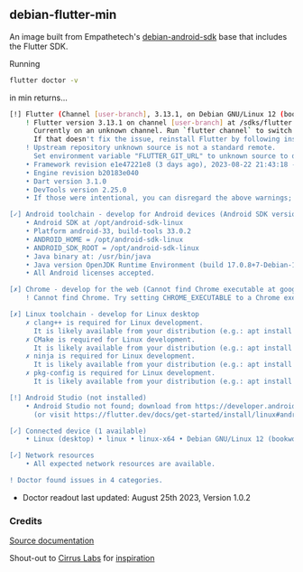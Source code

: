 ## debian-flutter-min

An image built from Empathetech's [debian-android-sdk](../debian-android-sdk/Dockerfile) base that includes the Flutter SDK.

Running
```bash
flutter doctor -v
```
in min returns...

```bash
[!] Flutter (Channel [user-branch], 3.13.1, on Debian GNU/Linux 12 (bookworm) 6.2.0-26-generic, locale en_US)
    ! Flutter version 3.13.1 on channel [user-branch] at /sdks/flutter
      Currently on an unknown channel. Run `flutter channel` to switch to an official channel.
      If that doesn't fix the issue, reinstall Flutter by following instructions at https://flutter.dev/docs/get-started/install.
    ! Upstream repository unknown source is not a standard remote.
      Set environment variable "FLUTTER_GIT_URL" to unknown source to dismiss this error.
    • Framework revision e1e47221e8 (3 days ago), 2023-08-22 21:43:18 -0700
    • Engine revision b20183e040
    • Dart version 3.1.0
    • DevTools version 2.25.0
    • If those were intentional, you can disregard the above warnings; however it is recommended to use "git" directly to perform update checks and upgrades.

[✓] Android toolchain - develop for Android devices (Android SDK version 33.0.2)
    • Android SDK at /opt/android-sdk-linux
    • Platform android-33, build-tools 33.0.2
    • ANDROID_HOME = /opt/android-sdk-linux
    • ANDROID_SDK_ROOT = /opt/android-sdk-linux
    • Java binary at: /usr/bin/java
    • Java version OpenJDK Runtime Environment (build 17.0.8+7-Debian-1deb12u1)
    • All Android licenses accepted.

[✗] Chrome - develop for the web (Cannot find Chrome executable at google-chrome)
    ! Cannot find Chrome. Try setting CHROME_EXECUTABLE to a Chrome executable.

[✗] Linux toolchain - develop for Linux desktop
    ✗ clang++ is required for Linux development.
      It is likely available from your distribution (e.g.: apt install clang), or can be downloaded from https://releases.llvm.org/
    ✗ CMake is required for Linux development.
      It is likely available from your distribution (e.g.: apt install cmake), or can be downloaded from https://cmake.org/download/
    ✗ ninja is required for Linux development.
      It is likely available from your distribution (e.g.: apt install ninja-build), or can be downloaded from https://github.com/ninja-build/ninja/releases
    ✗ pkg-config is required for Linux development.
      It is likely available from your distribution (e.g.: apt install pkg-config), or can be downloaded from https://www.freedesktop.org/wiki/Software/pkg-config/

[!] Android Studio (not installed)
    • Android Studio not found; download from https://developer.android.com/studio/index.html
      (or visit https://flutter.dev/docs/get-started/install/linux#android-setup for detailed instructions).

[✓] Connected device (1 available)
    • Linux (desktop) • linux • linux-x64 • Debian GNU/Linux 12 (bookworm) 6.2.0-26-generic

[✓] Network resources
    • All expected network resources are available.

! Doctor found issues in 4 categories.
```
* Doctor readout last updated: August 25th 2023, Version 1.0.2

### Credits

[Source documentation](https://docs.flutter.dev/get-started/install/linux)

Shout-out to [Cirrus Labs](https://github.com/cirruslabs/) for [inspiration](https://github.com/cirruslabs/docker-images-flutter/tree/master/sdk/Dockerfile)
